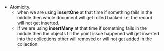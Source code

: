 - Atomicity.
    - when we are using **insertOne** at that time if something fails in the middle then whole document will get rolled backed i.e, the record will not get inserted.
    - If we are using **insertMany** at that time if something fails in the middle then the objects till the point issue happened will get inserted into the collections other will removed or will not get added in the collection.